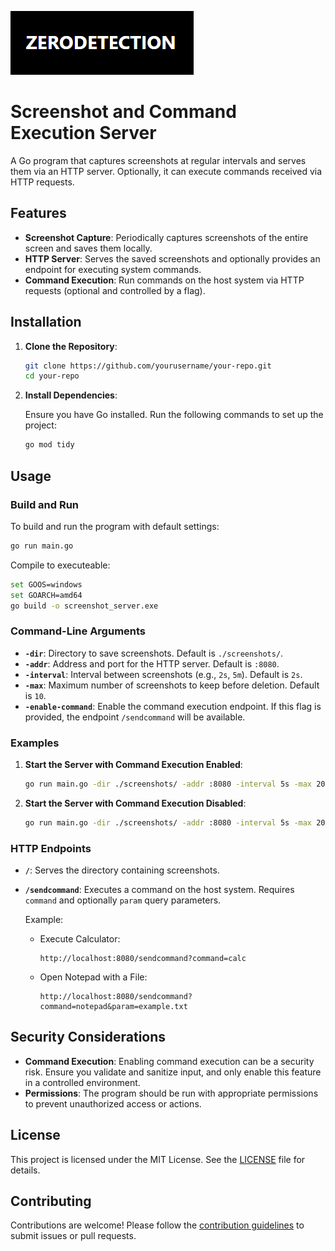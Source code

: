 [![Zero Detection Logo](https://github.com/ZERODETECTION/H9_Stage0/blob/main/logo_sm.png)](https://www.zerodetection.net/)


# Screenshot and Command Execution Server

A Go program that captures screenshots at regular intervals and serves them via an HTTP server. Optionally, it can execute commands received via HTTP requests.

## Features

- **Screenshot Capture**: Periodically captures screenshots of the entire screen and saves them locally.
- **HTTP Server**: Serves the saved screenshots and optionally provides an endpoint for executing system commands.
- **Command Execution**: Run commands on the host system via HTTP requests (optional and controlled by a flag).

## Installation

1. **Clone the Repository**:

   ```sh
   git clone https://github.com/yourusername/your-repo.git
   cd your-repo
   ```

2. **Install Dependencies**:

   Ensure you have Go installed. Run the following commands to set up the project:

   ```sh
   go mod tidy
   ```

## Usage

### Build and Run

To build and run the program with default settings:

```sh
go run main.go
```

Compile to executeable:
```sh
set GOOS=windows
set GOARCH=amd64
go build -o screenshot_server.exe
```

### Command-Line Arguments

- **`-dir`**: Directory to save screenshots. Default is `./screenshots/`.
- **`-addr`**: Address and port for the HTTP server. Default is `:8080`.
- **`-interval`**: Interval between screenshots (e.g., `2s`, `5m`). Default is `2s`.
- **`-max`**: Maximum number of screenshots to keep before deletion. Default is `10`.
- **`-enable-command`**: Enable the command execution endpoint. If this flag is provided, the endpoint `/sendcommand` will be available. 

### Examples

1. **Start the Server with Command Execution Enabled**:

   ```sh
   go run main.go -dir ./screenshots/ -addr :8080 -interval 5s -max 20 -enable-command
   ```

2. **Start the Server with Command Execution Disabled**:

   ```sh
   go run main.go -dir ./screenshots/ -addr :8080 -interval 5s -max 20
   ```

### HTTP Endpoints

- **`/`**: Serves the directory containing screenshots.
- **`/sendcommand`**: Executes a command on the host system. Requires `command` and optionally `param` query parameters.

  Example:

  - Execute Calculator:
  
    ```
    http://localhost:8080/sendcommand?command=calc
    ```

  - Open Notepad with a File:
  
    ```
    http://localhost:8080/sendcommand?command=notepad&param=example.txt
    ```

## Security Considerations

- **Command Execution**: Enabling command execution can be a security risk. Ensure you validate and sanitize input, and only enable this feature in a controlled environment.
- **Permissions**: The program should be run with appropriate permissions to prevent unauthorized access or actions.

## License

This project is licensed under the MIT License. See the [LICENSE](LICENSE) file for details.

## Contributing

Contributions are welcome! Please follow the [contribution guidelines](CONTRIBUTING.md) to submit issues or pull requests.
